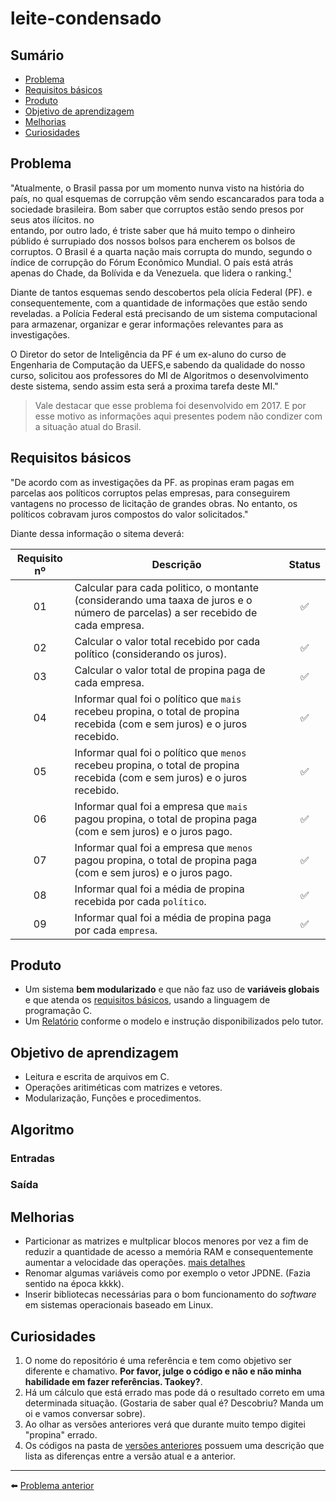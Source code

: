 # leite-condensado

## Sumário
- [Problema](#problema)
- [Requisitos básicos](#requisitos-básicos)
- [Produto](#produto)
- [Objetivo de aprendizagem](#objetivo-de-aprendizagem)
- [Melhorias](#melhorias)
- [Curiosidades](#curiosidades)

## Problema
"Atualmente, o Brasil passa por um momento nunva visto na história do país, no 
qual esquemas de corrupção vêm sendo escancarados para toda a sociedade 
brasileira. Bom saber que corruptos estão sendo presos por seus atos ilícitos. no  
entando, por outro lado, é triste saber que há muito tempo o dinheiro públido é 
surrupiado dos nossos bolsos para encherem os bolsos de corruptos. O Brasil é a 
quarta nação mais corrupta do mundo, segundo o índice de corrupção do Fórum 
Econômico Mundial. O país está atrás apenas do Chade, da Bolívida e da Venezuela. 
que lidera o ranking.[¹](https://brasil.elpais.com/brasil/2016/10/03/internacional/1475517627_935822.html)

Diante de tantos esquemas sendo descobertos pela olícia Federal (PF). e 
consequentemente, com a quantidade de informações que estão sendo reveladas. a 
Polícia Federal está precisando de um sistema computacional para armazenar, 
organizar e gerar informações relevantes para as investigações.

O Diretor do setor de Inteligência da PF é um ex-aluno do curso de Engenharia de 
Computação da UEFS,e sabendo da qualidade do nosso curso, solicitou aos 
professores do MI de Algoritmos o desenvolvimento deste sistema, sendo assim esta 
será a proxima tarefa deste MI."

> Vale destacar que esse problema foi desenvolvido em 2017. 
> E por esse motivo as informações aqui presentes podem não condizer
> com a situação atual do Brasil.


## Requisitos básicos

"De acordo com as investigações da PF. as propinas eram pagas em parcelas aos 
políticos corruptos pelas empresas, para conseguirem vantagens no processo de 
licitação de grandes obras. No entanto, os políticos cobravam juros compostos do 
valor solicitados."

Diante dessa informação o sitema deverá:

| Requisito nº | Descrição | Status |
| :----------: | --------- | :----: |
| 01 | Calcular para cada politico, o montante (considerando uma taaxa de juros e o número de parcelas) a ser recebido de cada empresa. | :white_check_mark: |
| 02 | Calcular o valor total recebido por cada político (considerando os juros). | :white_check_mark: |
| 03 | Calcular o valor total de propina paga de cada empresa. | :white_check_mark: |
| 04 | Informar qual foi o político que `mais` recebeu propina, o total de propina recebida (com e sem juros) e o juros recebido. | :white_check_mark: |
| 05 | Informar qual foi o político que `menos` recebeu propina, o total de propina recebida (com e sem juros) e o juros recebido. | :white_check_mark: | 
| 06 | Informar qual foi a empresa que `mais` pagou propina, o total de propina paga (com e sem juros) e o juros pago. | :white_check_mark: | 
| 07 | Informar qual foi a empresa que `menos` pagou propina, o total de propina paga (com e sem juros) e o juros pago. | :white_check_mark: |
| 08 | Informar qual foi a média de propina recebida por cada `político`. | :white_check_mark: |
| 09 | Informar qual foi a média de propina paga por cada `empresa`. | :white_check_mark: |

## Produto
- Um sistema **bem modularizado** e que não faz uso  de **variáveis globais** e que atenda os [requisitos básicos](#requisitos-básicos), usando a linguagem de programação C. 
- Um [Relatório](https://github.com/UellingtonDamasceno/leite-condensado/blob/main/res/relatorio.pdf) conforme o modelo e instrução disponibilizados pelo tutor.

## Objetivo de aprendizagem
- Leitura e escrita de arquivos em C.
- Operações aritiméticas com matrizes e vetores.
- Modularização, Funções e procedimentos.

## Algoritmo
### Entradas
### Saída

## Melhorias
- Particionar as matrizes e multplicar blocos menores por vez a fim de reduzir a quantidade de acesso a memória RAM e consequentemente aumentar a velocidade das operações. [mais detalhes](https://github.com/UellingtonDamasceno/DGEMM-memory-analysis)
- Renomar algumas variáveis como por exemplo o vetor JPDNE. (Fazia sentido na época kkkk).
- Inserir bibliotecas necessárias para o bom funcionamento do _software_ em sistemas operacionais baseado em Linux.

## Curiosidades
1. O nome do repositório é uma referência e tem como objetivo ser diferente e chamativo. **Por favor, julge o código e não e não minha habilidade em fazer referências. Taokey?**.
2. Há um cálculo que está errado mas pode dá o resultado correto em uma determinada situação. (Gostaria de saber qual é? Descobriu? Manda um oi e vamos conversar sobre).
3. Ao olhar as versões anteriores verá que durante muito tempo digitei "propina" errado.
4.  Os códigos na pasta de [versões anteriores](https://github.com/UellingtonDamasceno/leite-condensado/tree/main/Vers%C3%B5es%20anteriores) possuem uma descrição que lista as diferenças entre a versão atual e a anterior.

----------
:arrow_left: [Problema anterior](https://github.com/UellingtonDamasceno/professor-curioso)
